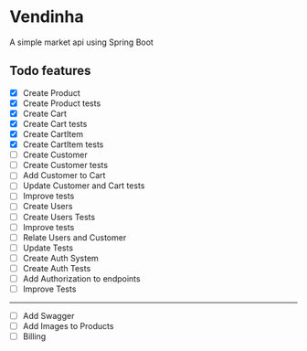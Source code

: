 # Vendinha
A simple market api using Spring Boot

## Todo features
 - [X] Create Product
 - [X] Create Product tests
 - [X] Create Cart 
 - [X] Create Cart tests
 - [X] Create CartItem
 - [X] Create CartItem tests
 - [ ] Create Customer
 - [ ] Create Customer tests
 - [ ] Add Customer to Cart
 - [ ] Update Customer and Cart tests
 - [ ] Improve tests
 - [ ] Create Users
 - [ ] Create Users Tests
 - [ ] Improve tests
 - [ ] Relate Users and Customer
 - [ ] Update Tests
 - [ ] Create Auth System
 - [ ] Create Auth Tests
 - [ ] Add Authorization to endpoints
 - [ ] Improve Tests
 - --------
 - [ ] Add Swagger
 - [ ] Add Images to Products
 - [ ] Billing